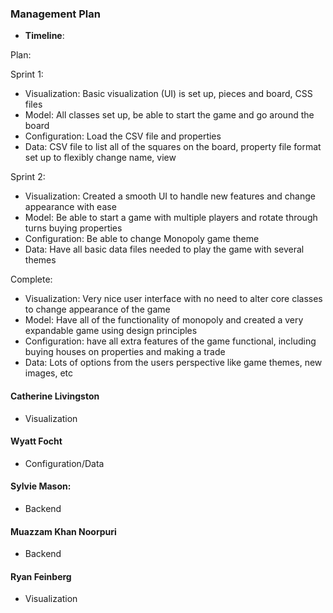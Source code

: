 ### Management Plan

* **Timeline**:

Plan: 

Sprint 1:
* Visualization: Basic visualization (UI) is set up, pieces and board, CSS files
* Model: All classes set up, be able to start the game and go around the board
* Configuration: Load the CSV file and properties
* Data: CSV file to list all of the squares on the board, property file format set up to flexibly change name, view

Sprint 2:
* Visualization: Created a smooth UI to handle new features and change appearance with ease
* Model: Be able to start a game with multiple players and rotate through turns buying properties
* Configuration: Be able to change Monopoly game theme
* Data: Have all basic data files needed to play the game with several themes

Complete:
* Visualization: Very nice user interface with no need to alter core classes to change appearance of the game
* Model: Have all of the functionality of monopoly and created a very expandable game using design principles
* Configuration: have all extra features of the game functional, including buying houses on properties and making a trade
* Data: Lots of options from the users perspective like game themes, new images, etc

#### Catherine Livingston
* Visualization

#### Wyatt Focht
* Configuration/Data                                                                                

#### Sylvie Mason:
* Backend

#### Muazzam Khan Noorpuri
* Backend

#### Ryan Feinberg
* Visualization